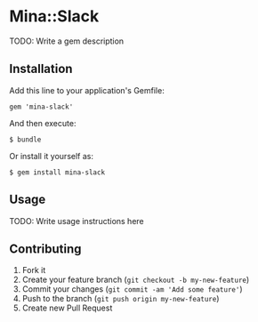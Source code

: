# Mina::Slack

TODO: Write a gem description

## Installation

Add this line to your application's Gemfile:

    gem 'mina-slack'

And then execute:

    $ bundle

Or install it yourself as:

    $ gem install mina-slack

## Usage

TODO: Write usage instructions here

## Contributing

1. Fork it
2. Create your feature branch (`git checkout -b my-new-feature`)
3. Commit your changes (`git commit -am 'Add some feature'`)
4. Push to the branch (`git push origin my-new-feature`)
5. Create new Pull Request
